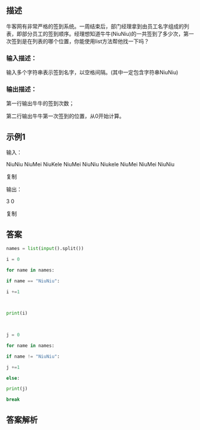 ## 描述

牛客网有非常严格的签到系统。一周结束后，部门经理拿到由员工名字组成的列表，即部分员工的签到顺序。经理想知道牛牛(NiuNiu)的一共签到了多少次，第一次签到是在列表的哪个位置，你能使用list方法帮他找一下吗？

### 输入描述：

输入多个字符串表示签到名字，以空格间隔。(其中一定包含字符串NiuNiu)

### 输出描述：

第一行输出牛牛的签到次数；

第二行输出牛牛第一次签到的位置，从0开始计算。

## 示例1

输入：

NiuNiu NiuMei NiuKele NiuMei NiuNiu Niukele NiuMei NiuMei NiuNiu

复制

输出：

3
0

复制

## 答案

```python 
names = list(input().split())

i = 0

for name in names:

if name == "NiuNiu":

i +=1

  

print(i)

  

j = 0

for name in names:

if name != "NiuNiu":

j +=1

else:

print(j)

break
```

## 答案解析